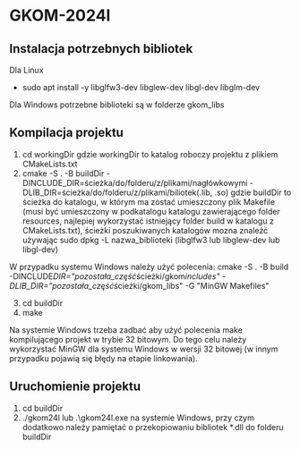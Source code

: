 # GKOM-2024l

## Instalacja potrzebnych bibliotek

Dla Linux

- sudo apt install -y libglfw3-dev libglew-dev libgl-dev libglm-dev

Dla Windows potrzebne biblioteki są w folderze gkom_libs

## Kompilacja projektu

1. cd workingDir gdzie workingDir to katalog roboczy projektu z plikiem CMakeLists.txt
2. cmake -S . -B buildDir -DINCLUDE_DIR=ścieżka/do/folderu/z/plikami/nagłówkowymi -DLIB_DIR=ścieżka/do/folderu/z/plikami/biliotek(.lib, .so) gdzie buildDir to ścieżka do katalogu, w którym ma zostać umieszczony plik Makefile (musi być umieszczony w podkatalogu katalogu zawierającego folder resources, najlepiej wykorzystać istniejący folder build w katalogu z CMakeLists.txt), ścieżki poszukiwanych katalogów mozna znaleźć używając sudo dpkg -L nazwa_biblioteki (libglfw3 lub libglew-dev lub libgl-dev)

W przypadku systemu Windows należy użyć polecenia: cmake -S . -B build -DINCLUDE*DIR="pozostała_część*ścieżki/gkom*includes" -DLIB_DIR="pozostała_część*ścieżki/gkom_libs" -G "MinGW Makefiles"

3. cd buildDir
4. make

Na systemie Windows trzeba zadbać aby użyć polecenia make kompilującego projekt w trybie 32 bitowym. Do tego celu należy wykorzystać MinGW dla systemu Windows w wersji 32 bitowej (w innym przypadku pojawią się błędy na etapie linkowania).

## Uruchomienie projektu

1. cd buildDir
2. ./gkom24l lub .\gkom24l.exe na systemie Windows, przy czym dodatkowo należy pamiętać o przekopiowaniu bibliotek \*.dll do folderu buildDir
